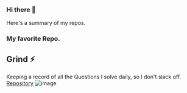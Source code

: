 ### Hi there 👋

<!--
**zaCKoZAck0/zaCKoZAck0** is a ✨ _special_ ✨ repository because its `README.md` (this file) appears on your GitHub profile.

Here are some ideas to get you started:
-->

Here's a summary of my repos.

### My favorite Repo.
## Grind :zap:
Keeping a record of all the Questions I solve daily, so I don't slack off.
[Repository](https://github.com/zaCKoZAck0/grind)
![image](https://user-images.githubusercontent.com/69889382/184469147-4d3e183a-9803-412d-bd9c-fdedf832f41c.png)

